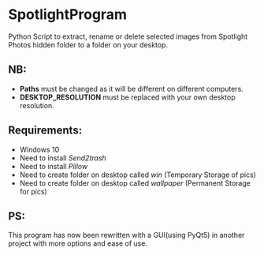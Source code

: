 # SpotlightProgram
Python Script to extract, rename or delete selected images from Spotlight Photos hidden folder to a folder on your desktop.


## NB:
- <b>Paths</b> must be changed as it will be different on different computers.
- <b>DESKTOP_RESOLUTION</b> must be replaced with your own desktop resolution.


## Requirements:
- Windows 10
- Need to install <i>Send2trash</i>
- Need to install <i>Pillow</i>
- Need to create folder on desktop called <i>win</i> (Temporary Storage of pics)
- Need to create folder on desktop called <i>wallpaper</i> (Permanent Storage for pics)

## PS:
This program has now been rewritten with a GUI(using PyQt5) in another project with more options and ease of use.
